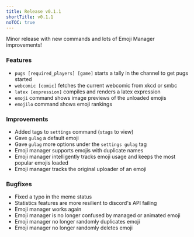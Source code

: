 ```yaml
---
title: Release v0.1.1
shortTitle: v0.1.1
noTOC: true
---
```


Minor release with new commands and lots of Emoji Manager improvements!

### Features

* `pugs [required_players] [game]` starts a tally in the channel to get pugs started
* `webcomic [comic]` fetches the current webcomic from xkcd or smbc
* `latex [expression]` compiles and renders a latex expression
* `emoji` command shows image previews of the unloaded emojis
* `emojilo` command shows emoji rankings

### Improvements

* Added tags to `settings` command (`stags` to view)
* Gave `gulag` a default emoji
* Gave `gulag` more options under the `settings gulag` tag
* Emoji manager supports emojis with duplicate names
* Emoji manager intelligently tracks emoji usage and keeps the most popular emojis loaded
* Emoji manager tracks the original uploader of an emoji


### Bugfixes

* Fixed a typo in the meme status
* Statistics features are more resilient to discord's API failing
* Emoji manager works again
* Emoji manager is no longer confused by managed or animated emoji
* Emoji manager no longer randomly duplicates emoji
* Emoji manager no longer randomly deletes emoji
